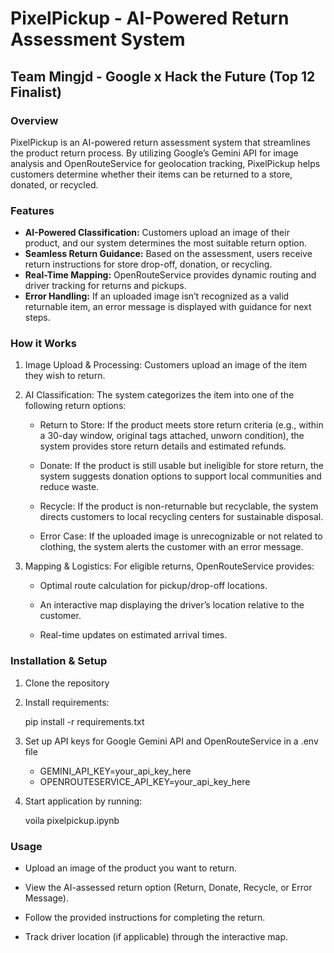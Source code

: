 ﻿# PixelPickup - AI-Powered Return Assessment System
## Team Mingjd - Google x Hack the Future (Top 12 Finalist)

### Overview

PixelPickup is an AI-powered return assessment system that streamlines the product return process. By utilizing Google’s Gemini API for image analysis and OpenRouteService for geolocation tracking, PixelPickup helps customers determine whether their items can be returned to a store, donated, or recycled.

### Features
 - **AI-Powered Classification:** Customers upload an image of their product, and our system determines the most suitable return option.
 - **Seamless Return Guidance:** Based on the assessment, users receive return instructions for store drop-off, donation, or recycling.
 - **Real-Time Mapping:** OpenRouteService provides dynamic routing and driver tracking for returns and pickups.
 - **Error Handling:** If an uploaded image isn’t recognized as a valid returnable item, an error message is displayed with guidance for next steps.

### How it Works

1. Image Upload & Processing: Customers upload an image of the item they wish to return.

2. AI Classification: The system categorizes the item into one of the following return options:

      - Return to Store: If the product meets store return criteria (e.g., within a 30-day window, original tags attached, unworn condition), the system provides store return details and estimated refunds.

      - Donate: If the product is still usable but ineligible for store return, the system suggests donation options to support local communities and reduce waste.

      - Recycle: If the product is non-returnable but recyclable, the system directs customers to local recycling centers for sustainable disposal.

      - Error Case: If the uploaded image is unrecognizable or not related to clothing, the system alerts the customer with an error message.

 3. Mapping & Logistics: For eligible returns, OpenRouteService provides:

      - Optimal route calculation for pickup/drop-off locations.

      - An interactive map displaying the driver’s location relative to the customer.

      - Real-time updates on estimated arrival times.
   
### Installation & Setup

1. Clone the repository
2. Install requirements:

   pip install -r requirements.txt
4. Set up API keys for Google Gemini API and OpenRouteService in a .env file
     - GEMINI_API_KEY=your_api_key_here
     - OPENROUTESERVICE_API_KEY=your_api_key_here
5. Start application by running:

   voila pixelpickup.ipynb
   
### Usage
- Upload an image of the product you want to return.

- View the AI-assessed return option (Return, Donate, Recycle, or Error Message).

- Follow the provided instructions for completing the return.

- Track driver location (if applicable) through the interactive map.





